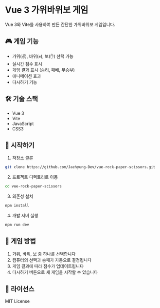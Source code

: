 # Vue 3 가위바위보 게임

Vue 3와 Vite를 사용하여 만든 간단한 가위바위보 게임입니다.

## 🎮 게임 기능

- 가위(✌️), 바위(✊), 보(✋) 선택 가능
- 실시간 점수 표시
- 게임 결과 표시 (승리, 패배, 무승부)
- 애니메이션 효과
- 다시하기 기능

## 🛠️ 기술 스택

- Vue 3
- Vite
- JavaScript
- CSS3

## 🚀 시작하기

1. 저장소 클론
```bash
git clone https://github.com/Jaehyung-Dev/vue-rock-paper-scissors.git
```

2. 프로젝트 디렉토리로 이동
```bash
cd vue-rock-paper-scissors
```

3. 의존성 설치
```bash
npm install
```

4. 개발 서버 실행
```bash
npm run dev
```

## 🎯 게임 방법

1. 가위, 바위, 보 중 하나를 선택합니다
2. 컴퓨터의 선택과 승패가 자동으로 결정됩니다
3. 게임 결과에 따라 점수가 업데이트됩니다
4. 다시하기 버튼으로 새 게임을 시작할 수 있습니다

## 📝 라이선스

MIT License